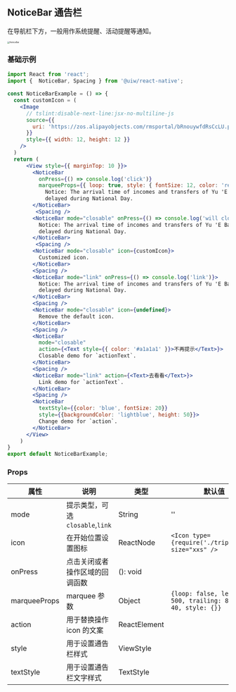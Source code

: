 NoticeBar 通告栏
---

在导航栏下方，一般用作系统提醒、活动提醒等通知。

<img src='https://user-images.githubusercontent.com/66067296/139399394-1eb887bc-6726-43a0-a158-22a25ebf9350.gif' alt='NoticeBar' style='zoom:33%;' />

### 基础示例

<!--DemoStart--> 
```jsx
import React from 'react';
import {  NoticeBar, Spacing } from '@uiw/react-native';

const NoticeBarExample = () => {
  const customIcon = (
    <Image
      // tslint:disable-next-line:jsx-no-multiline-js
      source={{
        uri: 'https://zos.alipayobjects.com/rmsportal/bRnouywfdRsCcLU.png',
      }}
      style={{ width: 12, height: 12 }}
    />
  )
  return (
      <View style={{ marginTop: 10 }}>
        <NoticeBar
          onPress={() => console.log('click')}
          marqueeProps={{ loop: true, style: { fontSize: 12, color: 'red' } }}>
            Notice: The arrival time of incomes and transfers of Yu 'E Bao will be
            delayed during National Day.
        </NoticeBar>
         <Spacing />
        <NoticeBar mode="closable" onPress={() => console.log('will close')}>
          Notice: The arrival time of incomes and transfers of Yu 'E Bao will be
          delayed during National Day.
        </NoticeBar>
         <Spacing />
        <NoticeBar mode="closable" icon={customIcon}>
          Customized icon.
        </NoticeBar>
        <Spacing />
        <NoticeBar mode="link" onPress={() => console.log('link')}>
          Notice: The arrival time of incomes and transfers of Yu 'E Bao will be
          delayed during National Day.
        </NoticeBar>
        <Spacing />
        <NoticeBar mode="closable" icon={undefined}>
          Remove the default icon.
        </NoticeBar>
        <Spacing />
        <NoticeBar
          mode="closable"
          action={<Text style={{ color: '#a1a1a1' }}>不再提示</Text>}>
          Closable demo for `actionText`.
        </NoticeBar>
        <Spacing />
        <NoticeBar mode="link" action={<Text>去看看</Text>}>
          Link demo for `actionText`.
        </NoticeBar>
        <Spacing />
        <NoticeBar
          textStyle={{color: 'blue', fontSize: 20}}
          style={{backgroundColor: 'lightblue', height: 50}}>
          Change demo for `action`.
        </NoticeBar>
      </View>
    )
}
export default NoticeBarExample;
```
<!--End-->

### Props

属性 | 说明 | 类型 | 默认值
----|-----|------|------
| mode    | 提示类型，可选 `closable`,`link`   | String |  ''  |
| icon    | 在开始位置设置图标  |  ReactNode | `<Icon type={require('./trips.svg')} size="xxs" />`|
| onPress | 点击关闭或者操作区域的回调函数        | (): void |   |
| marqueeProps | marquee 参数 | Object | `{loop: false, leading: 500, trailing: 800, fps: 40, style: {}}`  |
| action | 用于替换操作 icon 的文案 | ReactElement | |
| style    | 用于设置通告栏样式  | ViewStyle |  |
| textStyle    | 用于设置通告栏文字样式  | TextStyle |  |
